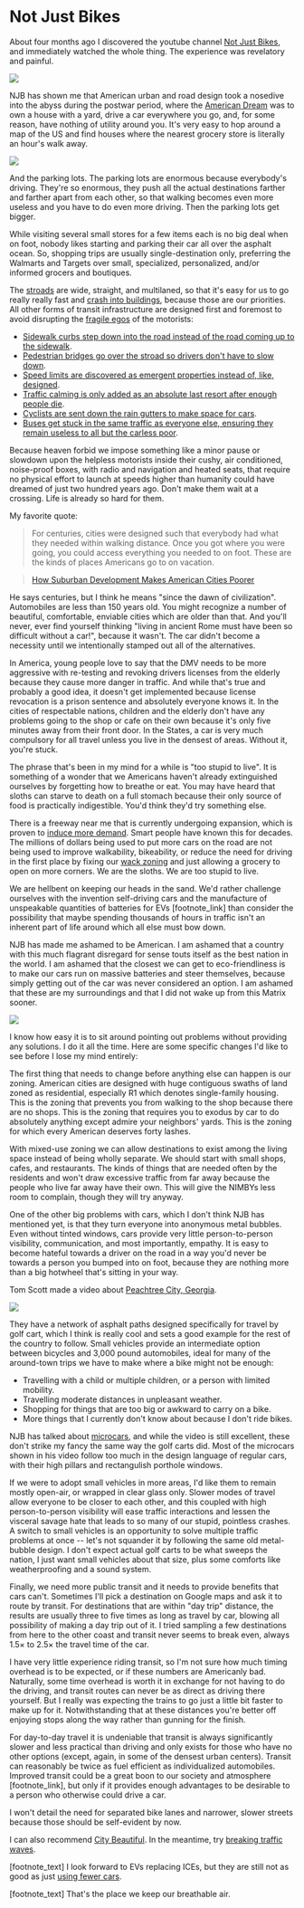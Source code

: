 Not Just Bikes
==============

About four months ago I discovered the youtube channel [Not Just Bikes](https://www.youtube.com/channel/UC0intLFzLaudFG-xAvUEO-A/videos), and immediately watched the whole thing. The experience was revelatory and painful.

![](matrix.jpg)

NJB has shown me that American urban and road design took a nosedive into the abyss during the postwar period, where the [American Dream](https://www.youtube.com/watch?v=VVUeqxXwCA0&t=1m28s "How Suburban Development Makes American Cities Poorer") was to own a house with a yard, drive a car everywhere you go, and, for some reason, have nothing of utility around you. It's very easy to hop around a map of the US and find houses where the nearest grocery store is literally an hour's walk away.

![](walkingdistance.png)

And the parking lots. The parking lots are enormous because everybody's driving. They're so enormous, they push all the actual destinations farther and farther apart from each other, so that walking becomes even more useless and you have to do even more driving. Then the parking lots get bigger. 

While visiting several small stores for a few items each is no big deal when on foot, nobody likes starting and parking their car all over the asphalt ocean. So, shopping trips are usually single-destination only, preferring the Walmarts and Targets over small, specialized, personalized, and/or informed grocers and boutiques.

The [stroads](https://www.youtube.com/watch?v=ORzNZUeUHAM&t=13s "The Ugly, Dangerous, and Inefficient Stroads found all over the US & Canada") are wide, straight, and multilaned, so that it's easy for us to go really really fast and [crash into buildings](https://www.youtube.com/watch?v=Ra_0DgnJ1uQ&t=58s "Why Cars Rarely Crash into Buildings in the Netherlands"), because those are our priorities. All other forms of transit infrastructure are designed first and foremost to avoid disrupting the [fragile egos](https://www.youtube.com/watch?v=vMed1qceJ_Q&t=8m33s "I am not a Cyclist") of the motorists:

- [Sidewalk curbs step down into the road instead of the road coming up to the sidewalk](https://www.youtube.com/watch?v=9OfBpQgLXUc&t=34s "The Dutch Solution for Safer Sidewalks").
- [Pedestrian bridges go over the stroad so drivers don't have to slow down](https://www.youtube.com/watch?v=M8F5hXqS-Ac&t=21m00s "Safe Cycling Showdown").
- [Speed limits are discovered as emergent properties instead of, like, designed](https://www.youtube.com/watch?v=bglWCuCMSWc&t=7s "The Wrong Way to Set Speed Limits - The 85th Percentile").
- [Traffic calming is only added as an absolute last resort after enough people die](https://www.youtube.com/watch?v=bAxRYrpbnuA&t=34s "Traffic Calming is Everywhere in the Netherlands").
- [Cyclists are sent down the rain gutters to make space for cars](https://twitter.com/notjustbikes/status/1431260478303518724 "If the bike stencil won't fit, that should tell you something.").
- [Buses get stuck in the same traffic as everyone else, ensuring they remain useless to all but the carless poor](https://www.youtube.com/watch?v=RQY6WGOoYis&t=1m43s "Do Your Buses Get Stuck in Traffic?").

Because heaven forbid we impose something like a minor pause or slowdown upon the helpless motorists inside their cushy, air conditioned, noise-proof boxes, with radio and navigation and heated seats, that require no physical effort to launch at speeds higher than humanity could have dreamed of just two hundred years ago. Don't make them wait at a crossing. Life is already so hard for them.

My favorite quote:

> For centuries, cities were designed such that everybody had what they needed within walking distance. Once you got where you were going, you could access everything you needed to on foot. These are the kinds of places Americans go to on vacation.

> [How Suburban Development Makes American Cities Poorer](https://www.youtube.com/watch?v=VVUeqxXwCA0&t=23s)

He says centuries, but I think he means "since the dawn of civilization". Automobiles are less than 150 years old. You might recognize a number of beautiful, comfortable, enviable cities which are older than that. And you'll never, ever find yourself thinking "living in ancient Rome must have been so difficult without a car!", because it wasn't. The car didn't become a necessity until we intentionally stamped out all of the alternatives.

In America, young people love to say that the DMV needs to be more aggressive with re-testing and revoking drivers licenses from the elderly because they cause more danger in traffic. And while that's true and probably a good idea, it doesn't get implemented because license revocation is a prison sentence and absolutely everyone knows it. In the cities of respectable nations, children and the elderly don't have any problems going to the shop or cafe on their own because it's only five minutes away from their front door. In the States, a car is very much compulsory for all travel unless you live in the densest of areas. Without it, you're stuck.

The phrase that's been in my mind for a while is "too stupid to live". It is something of a wonder that we Americans haven't already extinguished ourselves by forgetting how to breathe or eat. You may have heard that sloths can starve to death on a full stomach because their only source of food is practically indigestible. You'd think they'd try something else.

There is a freeway near me that is currently undergoing expansion, which is proven to [induce more demand](https://en.wikipedia.org/wiki/Induced_demand). Smart people have known this for decades. The millions of dollars being used to put more cars on the road are not being used to improve walkability, bikeability, or reduce the need for driving in the first place by fixing our [wack zoning](https://www.youtube.com/watch?v=VVUeqxXwCA0&t=1m43s "How Suburban Development Makes American Cities Poorer") and just allowing a grocery to open on more corners. We are the sloths. We are too stupid to live.

We are hellbent on keeping our heads in the sand. We'd rather challenge ourselves with the invention self-driving cars and the manufacture of unspeakable quantities of batteries for EVs [footnote_link] than consider the possibility that maybe spending thousands of hours in traffic isn't an inherent part of life around which all else must bow down.

NJB has made me ashamed to be American. I am ashamed that a country with this much flagrant disregard for sense touts itself as the best nation in the world. I am ashamed that the closest we can get to eco-friendliness is to make our cars run on massive batteries and steer themselves, because simply getting out of the car was never considered an option. I am ashamed that these are my surroundings and that I did not wake up from this Matrix sooner.

![](scissorhands.jpg)

I know how easy it is to sit around pointing out problems without providing any solutions. I do it all the time. Here are some specific changes I'd like to see before I lose my mind entirely:

The first thing that needs to change before anything else can happen is our zoning. American cities are designed with huge contiguous swaths of land zoned as residential, especially R1 which denotes single-family housing. This is the zoning that prevents you from walking to the shop because there are no shops. This is the zoning that requires you to exodus by car to do absolutely anything except admire your neighbors' yards. This is the zoning for which every American deserves forty lashes.

With mixed-use zoning we can allow destinations to exist among the living space instead of being wholly separate. We should start with small shops, cafes, and restaurants. The kinds of things that are needed often by the residents and won't draw excessive traffic from far away because the people who live far away have their own. This will give the NIMBYs less room to complain, though they will try anyway.

One of the other big problems with cars, which I don't think NJB has mentioned yet, is that they turn everyone into anonymous metal bubbles. Even without tinted windows, cars provide very little person-to-person visibility, communication, and most importantly, empathy. It is easy to become hateful towards a driver on the road in a way you'd never be towards a person you bumped into on foot, because they are nothing more than a big hotwheel that's sitting in your way.

Tom Scott made a video about [Peachtree City, Georgia](https://www.youtube.com/watch?v=pcVGqtmd2wM).

![](peachtrees.jpg)

They have a network of asphalt paths designed specifically for travel by golf cart, which I think is really cool and sets a good example for the rest of the country to follow. Small vehicles provide an intermediate option between bicycles and 3,000 pound automobiles, ideal for many of the around-town trips we have to make where a bike might not be enough:

- Travelling with a child or multiple children, or a person with limited mobility.
- Travelling moderate distances in unpleasant weather.
- Shopping for things that are too big or awkward to carry on a bike.
- More things that I currently don't know about because I don't ride bikes.

NJB has talked about [microcars](https://www.youtube.com/watch?v=B9ly7JjqEb0 "The Miniature Microcars of Amsterdam"), and while the video is still excellent, these don't strike my fancy the same way the golf carts did. Most of the microcars shown in his video follow too much in the design language of regular cars, with their high pillars and rectangulish porthole windows.

If we were to adopt small vehicles in more areas, I'd like them to remain mostly open-air, or wrapped in clear glass only. Slower modes of travel allow everyone to be closer to each other, and this coupled with high person-to-person visibility will ease traffic interactions and lessen the visceral savage hate that leads to so many of our stupid, pointless crashes. A switch to small vehicles is an opportunity to solve multiple traffic problems at once -- let's not squander it by following the same old metal-bubble design. I don't expect actual golf carts to be what sweeps the nation, I just want small vehicles about that size, plus some comforts like weatherproofing and a sound system.

Finally, we need more public transit and it needs to provide benefits that cars can't. Sometimes I'll pick a destination on Google maps and ask it to route by transit. For destinations that are within "day trip" distance, the results are usually three to five times as long as travel by car, blowing all possibility of making a day trip out of it. I tried sampling a few destinations from here to the other coast and transit never seems to break even, always 1.5× to 2.5× the travel time of the car.

I have very little experience riding transit, so I'm not sure how much timing overhead is to be expected, or if these numbers are Americanly bad. Naturally, some time overhead is worth it in exchange for not having to do the driving, and transit routes can never be as direct as driving there yourself. But I really was expecting the trains to go just a little bit faster to make up for it. Notwithstanding that at these distances you're better off enjoying stops along the way rather than gunning for the finish.

For day-to-day travel it is undeniable that transit is always significantly slower and less practical than driving and only exists for those who have no other options (except, again, in some of the densest urban centers). Transit can reasonably be twice as fuel efficient as individualized automobiles. Improved transit could be a great boon to our society and atmosphere [footnote_link], but only if it provides enough advantages to be desirable to a person who otherwise could drive a car.

I won't detail the need for separated bike lanes and narrower, slower streets because those should be self-evident by now.

I can also recommend [City Beautiful](https://www.youtube.com/channel/UCGc8ZVCsrR3dAuhvUbkbToQ/videos). In the meantime, try [breaking traffic waves](https://www.youtube.com/watch?v=iGFqfTCL2fs).

[footnote_text] I look forward to EVs replacing ICEs, but they are still not as good as just [using fewer cars](https://www.youtube.com/watch?v=OObwqreAJ48&t=6 "You don't need to own a care if you don't drive to work - carsharing").

[footnote_text] That's the place we keep our breathable air.
